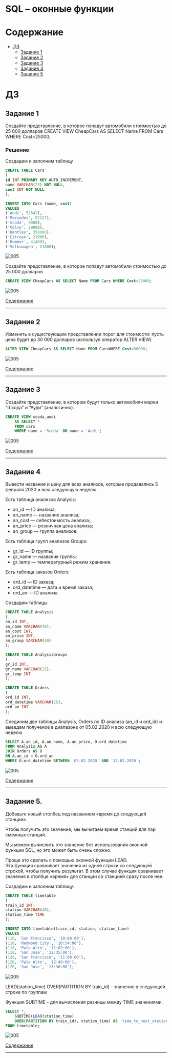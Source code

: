 # SQL – оконные функции

# Содержание


+ [ДЗ](#дз)
    + [Задание 1](#задание-1)
    + [Задание 2](#задание-2)
    + [Задание 3](#задание-3)
    + [Задание 4](#задание-4)
    + [Задание 5](#задание-5)


# ДЗ

## Задание 1

Создайте представление, в которое попадут автомобили стоимостью до 25 000 долларов CREATE VIEW CheapCars AS SELECT Name FROM Cars WHERE Cost<25000;

### Решение

Создадим и заполним таблицу

```sql
CREATE TABLE Cars
(
id INT PRIMARY KEY AUTO_INCREMENT,
name VARCHAR(25) NOT NULL,
cost INT NOT NULL
);

INSERT INTO Cars (name, cost)
VALUES
('Audi', 52642),
('Mercedes', 57127),
('Scoda', 9000),
('Volvo', 29000),
('Bentley', 350000),
('Citroen', 21000),
('Hummer', 41400),
('Volkswagen', 21600);
```

![005](/GB_SQL/Pictures/005_001.PNG)

Создайте представление, в которое попадут автомобили стоимостью до 25 000 долларов 

```sql
CREATE VIEW CheapCars AS SELECT Name FROM Cars WHERE Cost<25000;
```

![005](/GB_SQL/Pictures/005_002.PNG)

[Содержание](#содержание)

<hr>

## Задание 2

Изменить в существующем представлении порог для стоимости: пусть цена будет до 30 000 долларов (используя оператор ALTER VIEW) 

```sql
ALTER VIEW CheapCars AS SELECT Name FROM CarsWHERE Cost<30000;
```

![005](/GB_SQL/Pictures/005_003.PNG)

[Содержание](#содержание)

<hr>

## Задание 3

Создайте представление, в котором будут только автомобили марки “Шкода” и “Ауди” (аналогично).

```sql
CREATE VIEW scoda_audi
	AS SELECT *
    FROM cars
    WHERE name = 'Scoda' OR name = 'Audi';
```

![005](/GB_SQL/Pictures/005_004.PNG)

[Содержание](#содержание)

<hr>

## Задание 4
Вывести название и цену для всех анализов, которые продавались 5 февраля 2020 и всю следующую неделю.

Есть таблица анализов Analysis: 

+ an_id — ID анализа;
+ an_name — название анализа;
+ an_cost — себестоимость анализа;
+ an_price — розничная цена анализа;
+ an_group — группа анализов. 

Есть таблица групп анализов Groups:
+ gr_id — ID группы;
+ gr_name — название группы;
+ gr_temp — температурный режим хранения. 

Есть таблица заказов Orders:
+ ord_id — ID заказа;
+ ord_datetime — дата и время заказа;
+ ord_an — ID анализа.

Создадим таблицы

```sql
CREATE TABLE Analysis
(
an_id INT,
an_name VARCHAR(40),
an_cost INT,
an_price INT,
an_group VARCHAR(40)
); 

CREATE TABLE AnalysisGroups
(
gr_id INT,
gr_name VARCHAR(25),
gr_temp INT
);

CREATE TABLE Orders
(
ord_id INT,
ord_datetime VARCHAR(25),
ord_an INT
);
```

Соединим две таблицы Analysis, Orders по ID анализа (an_id и ord_id) и выведем полученое в диапазоне от 05.02.2020 и всю следующую неделю

```sql
SELECT A.an_id, A.an_name, A.an_price, O.ord_datetime
FROM Analysis AS A
JOIN Orders AS O
ON A.an_id = O.ord_an
WHERE O.ord_datetime BETWEEN '05.02.2020' AND '12.02.2020';
```

![005](/GB_SQL/Pictures/005_005.PNG)

[Содержание](#содержание)

<hr>

## Задание 5. 
Добавьте новый столбец под названием «время до следующей станции». 

Чтобы получить это значение, мы вычитаем время станций для пар смежных станций. 

Мы можем вычислить это значение без использования оконной функции SQL, но это может быть очень сложно. 

Проще это сделать с помощью оконной функции LEAD.<br>
Эта функция сравнивает значения из одной строки со следующей строкой, чтобы получить результат. В этом случае функция сравнивает значения в столбце «время» для станции со станцией сразу после нее.

Создадим и заполним таблицу:

```sql
CREATE TABLE timetable
(
train_id INT,
station VARCHAR(40),
station_time TIME
);

INSERT INTO timetable(train_id, station, station_time)
VALUES
(110, 'San Francisco', '10:00:00'),
(110, 'Redwood City', '10:54:00'),
(110, 'Palo Alto', '11:02:00'),
(110, 'San Jose', '12:35:00'),
(120, 'San Francisco', '11:00:00'),
(120, 'Palo Alto', '12:49:00'),
(120, 'San Jose', '13:30:00');
```
![005](/GB_SQL/Pictures/005_006.PNG)

LEAD(station_time) OVER(PARTITION BY train_id) - значение в следующей строке по группам

Функция SUBTIME - для вычисления разницы между TIME значениями.

```sql
SELECT *,
    SUBTIME(LEAD(station_time) 
    OVER(PARTITION BY train_id), station_time) AS 'time_to_next_station'
FROM timetable;
```

![005](/GB_SQL/Pictures/005_007.PNG)

[Содержание](#содержание)

<hr>